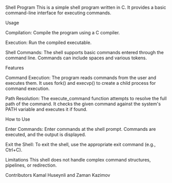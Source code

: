 Shell Program
This is a simple shell program written in C. It provides a basic command-line interface for executing commands.

Usage

Compilation:
Compile the program using a C compiler.

Execution:
Run the compiled executable.

Shell Commands:
The shell supports basic commands entered through the command line.
Commands can include spaces and various tokens.

Features

Command Execution:
The program reads commands from the user and executes them.
It uses fork() and execvp() to create a child process for command execution.

Path Resolution:
The execute_command function attempts to resolve the full path of the command.
It checks the given command against the system's PATH variable and executes it if found.

How to Use

Enter Commands:
Enter commands at the shell prompt.
Commands are executed, and the output is displayed.

Exit the Shell:
To exit the shell, use the appropriate exit command (e.g., Ctrl+C).

Limitations
This shell does not handle complex command structures, pipelines, or redirection.

Contributors
Kamal Huseynli and Zaman Kazimov
